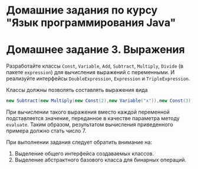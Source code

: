# Домашние задания по курсу "Язык программирования Java"

# Домашнее задание 3. Выражения

Разработайте классы `Const`, `Variable`, `Add`, `Subtract`, `Multiply`, `Divide` (в пакете `expression`) для вычисления выражений с переменными. 
И реализуйте интерфейсы `DoubleExpression`, `Expression` и `TripleExpression`.

Классы должны позволять составлять выражения вида
```java
new Subtract(new Multiply(new Const(2),new Variable("x")),new Const(3)).evaluate(5)
```

При вычислении такого выражения вместо каждой переменной подставляется значение, переданное в качестве параметра методу `evaluate`. Таким образом, результатом вычисления приведенного примера должно стать число 7.

При выполнении задания следует обратить внимание на:
1. Выделение общего интерфейса создаваемых классов.
2. Выделение абстрактного базового класса для бинарных операций.